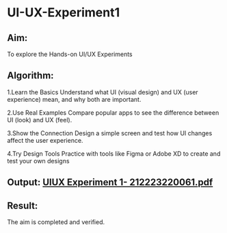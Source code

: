 # UI-UX-Experiment1

## Aim:
To explore the Hands-on UI/UX Experiments
## Algorithm:
1.Learn the Basics Understand what UI (visual design) and UX (user experience) mean, and why both are important.

2.Use Real Examples Compare popular apps to see the difference between UI (look) and UX (feel).

3.Show the Connection Design a simple screen and test how UI changes affect the user experience.

4.Try Design Tools Practice with tools like Figma or Adobe XD to create and test your own designs

## Output: [UIUX Experiment 1- 212223220061.pdf](https://github.com/user-attachments/files/21822576/UIUX.Experiment.1-.212223220061.pdf)


## Result:
The aim is completed and verified.
